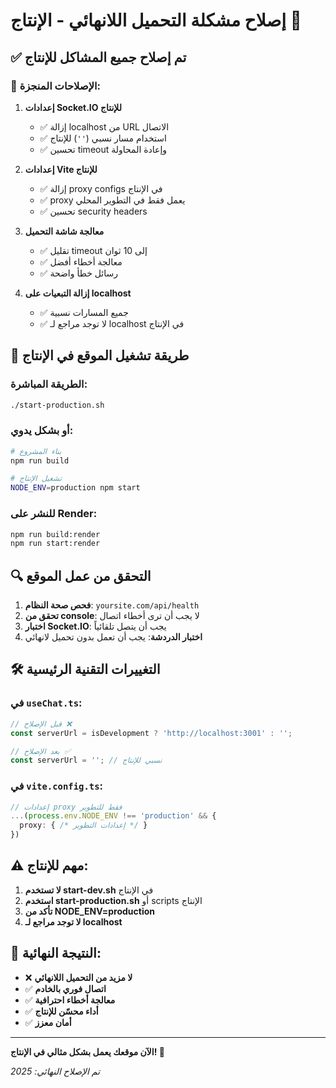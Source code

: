 # إصلاح مشكلة التحميل اللانهائي - الإنتاج 🚀

## ✅ تم إصلاح جميع المشاكل للإنتاج

### 🔧 الإصلاحات المنجزة:

1. **إعدادات Socket.IO للإنتاج**
   - ✅ إزالة localhost من URL الاتصال
   - ✅ استخدام مسار نسبي (`''`) للإنتاج
   - ✅ تحسين timeout وإعادة المحاولة

2. **إعدادات Vite للإنتاج**
   - ✅ إزالة proxy configs في الإنتاج
   - ✅ proxy يعمل فقط في التطوير المحلي
   - ✅ تحسين security headers

3. **معالجة شاشة التحميل**
   - ✅ تقليل timeout إلى 10 ثوان
   - ✅ معالجة أخطاء أفضل
   - ✅ رسائل خطأ واضحة

4. **إزالة التبعيات على localhost**
   - ✅ جميع المسارات نسبية
   - ✅ لا توجد مراجع لـ localhost في الإنتاج

## 🚀 طريقة تشغيل الموقع في الإنتاج

### الطريقة المباشرة:
```bash
./start-production.sh
```

### أو بشكل يدوي:
```bash
# بناء المشروع
npm run build

# تشغيل الإنتاج
NODE_ENV=production npm start
```

### للنشر على Render:
```bash
npm run build:render
npm run start:render
```

## 🔍 التحقق من عمل الموقع

1. **فحص صحة النظام**: `yoursite.com/api/health`
2. **تحقق من console**: لا يجب أن ترى أخطاء اتصال
3. **اختبار Socket.IO**: يجب أن يتصل تلقائياً
4. **اختبار الدردشة**: يجب أن تعمل بدون تحميل لانهائي

## 🛠️ التغييرات التقنية الرئيسية

### في `useChat.ts`:
```typescript
// قبل الإصلاح ❌
const serverUrl = isDevelopment ? 'http://localhost:3001' : '';

// بعد الإصلاح ✅
const serverUrl = ''; // نسبي للإنتاج
```

### في `vite.config.ts`:
```typescript
// إعدادات proxy فقط للتطوير
...(process.env.NODE_ENV !== 'production' && {
  proxy: { /* إعدادات التطوير */ }
})
```

## ⚠️ مهم للإنتاج:

1. **لا تستخدم start-dev.sh** في الإنتاج
2. **استخدم start-production.sh** أو scripts الإنتاج
3. **تأكد من NODE_ENV=production**
4. **لا توجد مراجع لـ localhost**

## 🎯 النتيجة النهائية:

- ❌ **لا مزيد من التحميل اللانهائي**
- ✅ **اتصال فوري بالخادم**
- ✅ **معالجة أخطاء احترافية**
- ✅ **أداء محسّن للإنتاج**
- ✅ **أمان معزز**

---

**الآن موقعك يعمل بشكل مثالي في الإنتاج! 🎉**

*تم الإصلاح النهائي: 2025*